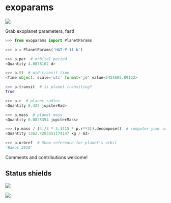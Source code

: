 exoparams
=========
![](http://img.shields.io/badge/powered%20by-AstroPy-orange.svg?style=flat)

Grab exoplanet parameters, fast!

```python
>>> from exoparams import PlanetParams

>>> p = PlanetParams('HAT-P-11 b')

>>> p.per  # orbital period
<Quantity 4.8878162 d>

>>> p.tt  # mid-transit time
<Time object: scale='utc' format='jd' value=2454605.89132>

>>> p.transit  # is planet transiting?
True

>>> p.r  # planet radius
<Quantity 0.422 jupiterRad>

>>> p.mass  # planet mass
<Quantity 0.0825354 jupiterMass>

>>> (p.mass / (4./3 * 3.1415 * p.r**3)).decompose()  # computer your own planet density
<Quantity 1362.4203351174147 kg / m3>

>>> p.orbref  # Show reference for planet's orbit
'Bakos 2010'
```

Comments and contributions welcome!
    
## Status shields

[![](http://img.shields.io/travis/bmorris3/exoparams.svg?branch=master)](https://travis-ci.org/bmorris3/exoparams)

[![](https://readthedocs.org/projects/exoparams/badge/?version=latest)](http://exoparams.readthedocs.io/en/latest/)
